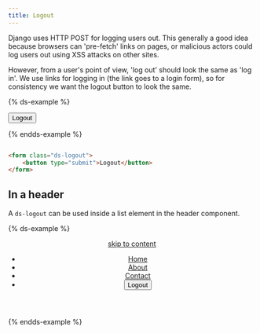 ```yaml
---
title: Logout
---
```


Django uses HTTP POST for logging users out. This generally a good idea
because browsers can 'pre-fetch' links on pages, or malicious actors could
log users out using XSS attacks on other sites.

However, from a user's point of view, 'log out' should look the same as 'log
in'. We use links for logging in (the link goes to a login form), so for
consistency we want the logout button to look the same.

{% ds-example %}

<form class="ds-logout">
    <button type="submit">Logout</button>
</form>

{% endds-example %}

```html

<form class="ds-logout">
    <button type="submit">Logout</button>
</form>
```

## In a header

A `ds-logout` can be used inside a list element in the header component. 

{% ds-example %}

<div data-nosnippet>
  <header class="ds-header">
    <a class="ds-skip-link" href="#main">skip to content</a>
    <nav>
      <ul>
        <li>
          <a href="#">Home</a>
        </li>
        <li>
          <a aria-current="true" href="#">About</a>
        </li>
        <li>
          <a href="#">Contact</a>
        </li>
        <li>
          <form class="ds-logout">
            <button type="submit">Logout</button>
          </form>
        </li>
      </ul>
    </nav>
  </header>
</div>
{% endds-example %}

